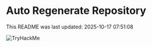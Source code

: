 # Auto Regenerate Repository

This README was last updated: 2025-10-17 07:51:08

 ![TryHackMe](https://tryhackme.com/badge/533634)